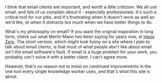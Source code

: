 <!--
.. title: Why mikechecksmail
.. date: 2010/03/26 12:39
.. slug: why-mikechecksmail
.. link:
.. description:
.. tags: about, email, inboxzero, philosophy
-->


I think that email clients are important, and worth a little criticism. We all use email, and lots of us complain about it - especially professionals.
It's such a critical tool for our jobs, and it's frustrating when it doesn't work as well as we'd like, or when it distracts too much when we have better things to do.

What's my philosophy on email? If you want the original inspiration in long form, check out what Merlin Mann has been saying for years now, at [Inbox Zero](http://inboxzero.com/). The short version, which might look funny on a site where I plan to talk about email clients, is that most of what people don't like about email isn't the email software's fault. If email is a huge problem for your work, you probably can't solve it with a better client. I can't agree more.

However, that's no reason not to insist on continued improvements in the one tool every single knowledge worker uses, and that's what this site is about.
